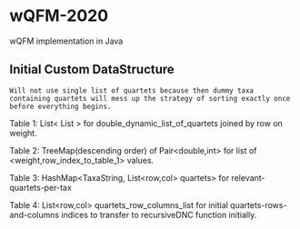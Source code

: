# wQFM-2020
wQFM implementation in Java 

## Initial Custom DataStructure
```
Will not use single list of quartets because then dummy taxa containing quartets will mess up the strategy of sorting exactly once before everything begins.
```

Table 1: List< List<Quartet> > for double_dynamic_list_of_quartets joined by row on weight.
  
Table 2: TreeMap(descending order) of Pair<double,int> for list of <weight,row_index_to_table_1> values.

Table 3: HashMap<TaxaString, List<row,col> quartets> for relevant-quartets-per-tax

Table 4: List<row,col> quartets_row_columns_list for initial quartets-rows-and-columns indices to transfer to recursiveDNC function initially.

